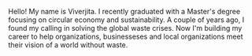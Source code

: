 Hello! My name is Viverjita. I recently graduated with a Master's degree focusing on circular economy and sustainability. A couple of years ago, I found my calling in solving the global waste crises. Now I'm building my career to help organizations, businesseses and local organizations meet their vision of a world without waste. 